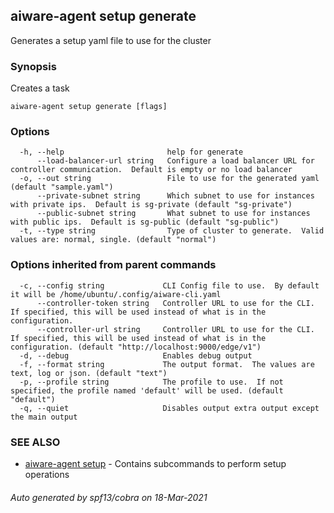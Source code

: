 ## aiware-agent setup generate

Generates a setup yaml file to use for the cluster

### Synopsis

Creates a task

```
aiware-agent setup generate [flags]
```

### Options

```
  -h, --help                       help for generate
      --load-balancer-url string   Configure a load balancer URL for controller communication.  Default is empty or no load balancer
  -o, --out string                 File to use for the generated yaml (default "sample.yaml")
      --private-subnet string      Which subnet to use for instances with private ips.  Default is sg-private (default "sg-private")
      --public-subnet string       What subnet to use for instances with public ips.  Default is sg-public (default "sg-public")
  -t, --type string                Type of cluster to generate.  Valid values are: normal, single. (default "normal")
```

### Options inherited from parent commands

```
  -c, --config string             CLI Config file to use.  By default it will be /home/ubuntu/.config/aiware-cli.yaml
      --controller-token string   Controller URL to use for the CLI.  If specified, this will be used instead of what is in the configuration.
      --controller-url string     Controller URL to use for the CLI.  If specified, this will be used instead of what is in the configuration. (default "http://localhost:9000/edge/v1")
  -d, --debug                     Enables debug output
  -f, --format string             The output format.  The values are text, log or json. (default "text")
  -p, --profile string            The profile to use.  If not specified, the profile named 'default' will be used. (default "default")
  -q, --quiet                     Disables output extra output except the main output
```

### SEE ALSO

* [aiware-agent setup](/cli/aiware-agent_setup.md)	 - Contains subcommands to perform setup operations

###### Auto generated by spf13/cobra on 18-Mar-2021
